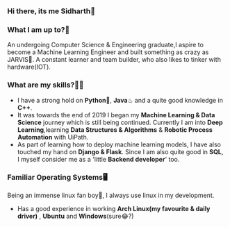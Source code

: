 ### Hi there, its me Sidharth👋

<!--
**binarymatter/binarymatter** is a ✨ _special_ ✨ repository because its `README.md` (this file) appears on your GitHub profile.

Here are some ideas to get you started:

- 🔭 I’m currently working on ...
- 🌱 I’m currently learning ...
- 👯 I’m looking to collaborate on ...
- 🤔 I’m looking for help with ...
- 💬 Ask me about ...
- 📫 How to reach me: ...
- 😄 Pronouns: ...
- ⚡ Fun fact: ...
-->
### What I am up to?🎯
An undergoing Computer Science & Engineering graduate,I aspire to become a Machine Learning Engineer and built something as crazy as JARVIS🤖. A constant learner and team builder, who also likes to tinker with hardware(IOT).

### What are my skills?👨‍💻
* I have a strong hold on **Python**🐍, **Java**♨ and a quite good knowledge in **C++**.
* It was towards the end of 2019 I began my **Machine Learning & Data Science** journey which is still being continued. Currently I am into **Deep Learning**,learning **Data    Structures & Algorithms** & **Robotic Process Automation** with UiPath.
* As part of learning how to deploy machine learning models, I have also touched my hand on **Django & Flask**. Since I am also quite good in **SQL**, I myself consider me as a 'little **Backend developer**' too.

### Familiar Operating Systems🖥
Being an immense linux fan boy🐧, I always use linux in my development. 
* Has a good experience in working **Arch Linux(my favourite & daily driver)** , **Ubuntu** and **Windows**(sure😂?)

